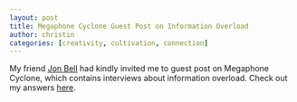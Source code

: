 ```yaml
---
layout: post
title: Megaphone Cyclone Guest Post on Information Overload
author: christin
categories: [creativity, cultivation, connection]
---
```


My friend [Jon Bell](https://medium.com/@jonbell) had kindly invited me to guest post on Megaphone Cyclone, which contains interviews about information overload. Check out my answers [here](https://medium.com/megaphone-cyclone/christin-7e1349b5644e).
